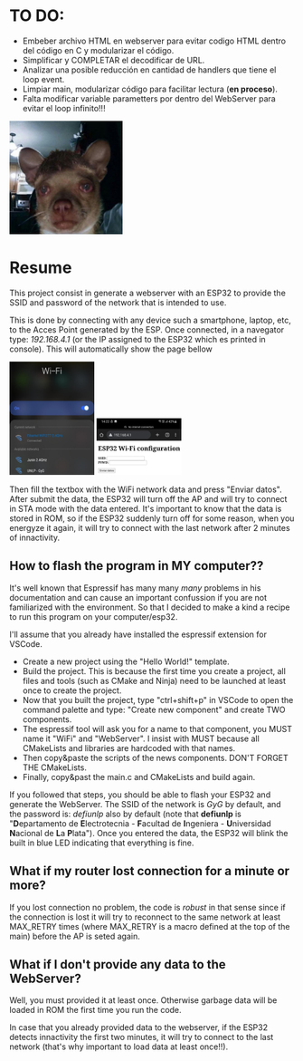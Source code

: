 # TO DO:

* Embeber archivo HTML en webserver para evitar codigo HTML dentro del código en C y modularizar el código.
* Simplificar y COMPLETAR el decodificar de URL.
* Analizar una posible reducción en cantidad de handlers que tiene el loop event.
* Limpiar main, modularizar código para facilitar lectura (**en proceso**).
* Falta modificar variable parametters por dentro del WebServer para evitar el loop infinito!!!

<img src="doc/ayuda.png" width="200" height="200">

# Resume
This project consist in generate a webserver with an ESP32 to provide the SSID and password of the network that is intended to use.

This is done by connecting with any device such a smartphone, laptop, etc, to the Acces Point generated by the ESP. Once connected, in a navegator type: *192.168.4.1* (or the IP assigned to the ESP32 which es printed in console). This will automatically show the page bellow

<img src="doc/network.jpeg"  width="150" height="200"> <img src="doc/webserver.jpeg"  width="150" height="100"> 

Then fill the textbox with the WiFi network data and press "Enviar datos". After submit the data, the ESP32 will turn off the AP and will try to connect in STA mode with the data entered. It's important to know that the data is stored in ROM, so if the ESP32 suddenly turn off for some reason, when you energyze it again, it will try to connect with the last network after 2 minutes of innactivity.

## How to flash the program in MY computer??
It's well known that Espressif has many many *many* problems in his documentation and can cause an important confussion if you are not familiarized with the environment. So that I decided to make a kind a recipe to run this program on your computer/esp32.

I'll assume that you already have installed the espressif extension for VSCode.

* Create a new project using the "Hello World!" template. 
* Build the project. This is because the first time you create a project, all files and tools (such as CMake and Ninja) need to be launched at least once to create the project.
* Now that you built the project, type "ctrl+shift+p" in VSCode to open the command palette and type: "Create new component" and create TWO components.
* The espressif tool will ask you for a name to that component, you MUST name it "WiFi" and "WebServer". I insist with MUST because all CMakeLists and libraries are hardcoded with that names.
* Then copy&paste the scripts of the news components. DON'T FORGET THE CMakeLists.
* Finally, copy&past the main.c and CMakeLists and build again.

If you followed that steps, you should be able to flash your ESP32 and generate the WebServer. The SSID of the network is *GyG* by default, and the password is: *defiunlp* also by default (note that **defiunlp** is "**D**epartamento de **E**lectrotecnia - **F**acultad de **I**ngeniera - **U**niversidad **N**acional de **L**a **P**lata"). Once you entered the data, the ESP32 will blink the built in blue LED indicating that everything is fine.

## What if my router lost connection for a minute or more?
If you lost connection no problem, the code is *robust* in that sense since if the connection is lost it will try to reconnect to the same network at least MAX_RETRY times (where MAX_RETRY is a macro defined at the top of the main) before the AP is seted again.

## What if I don't provide any data to the WebServer?
Well, you must provided it at least once. Otherwise garbage data will be loaded in ROM the first time you run the code.

In case that you already provided data to the webserver, if the ESP32 detects innactivity the first two minutes, it will try to connect to the last network (that's why important to load data at least once!!).